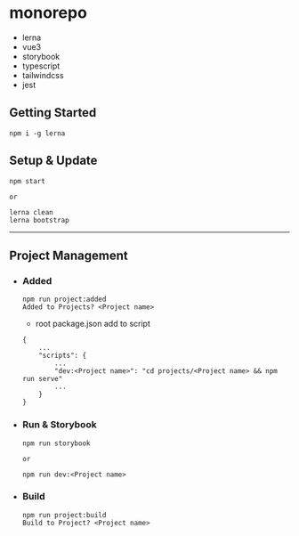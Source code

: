 # monorepo
- lerna
- vue3
- storybook
- typescript
- tailwindcss
- jest

## Getting Started
```
npm i -g lerna
```

## Setup & Update
```
npm start

or

lerna clean
lerna bootstrap
```
---
## Project Management
- ### Added
    ```
    npm run project:added
    Added to Projects? <Project name>
    ```
    - root package.json add to script
    ```
    {
        ...
        "scripts": {
            ...
            "dev:<Project name>": "cd projects/<Project name> && npm run serve"
            ...
        }
    }
    ```
- ### Run & Storybook
    ```
    npm run storybook
    
    or
  
    npm run dev:<Project name>  
    ```
- ### Build
    ```
    npm run project:build
    Build to Project? <Project name>
    ```